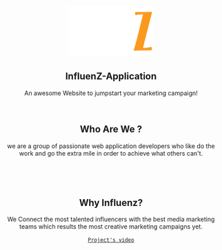 <!-- PROJECT LOGO -->
<br />
<div align="center">
  <a href="https://github.com/zedd37/AngularProject/tree/main">
    <img src="src/assets/images/Home/nav word logo.PNG" alt="Logo" width="200" height="120">
  </a>

  <h2 align="center">InfluenZ-Application</h2>

  <p align="center">
    An awesome Website to jumpstart your marketing campaign!
    <br />
    <br />
    <br />
  </p>
  <h2>
    Who Are We ?
    </h2>
  <p>
    we are a group of passionate web application developers who like do the work and go the extra mile in order to achieve what others can't. 
  </p>
    <br />
    <br />
    <br />
   <h2>
    Why Influenz?
    </h2>
   <p>
   We Connect the most talented influencers with the best media marketing teams which results the most creative  marketing campaigns yet. 
  </p>
  <a href="https://drive.google.com/file/d/1hDVFdN1EnlyAqKZuCZZzbFkWnR6L7StO/view?usp=drivesdk" >
  

    Project's video

    
</a> 
   
</div>

